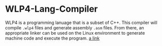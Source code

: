 # WLP4-Lang-Compiler
WLP4 is a programming lanuage that is a subset of C++. This compiler will compile ```.wlp4``` files and generate assembly ```.asm``` files. From there, an appropriate linker can be used on the Linux environment to generate machine code and execute the program.
[a link](https://github.com/user/repo/blob/branch/other_file.md)
